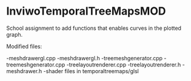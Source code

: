 # InviwoTemporalTreeMapsMOD
School assignment to add functions that enables curves in the plotted graph.

Modified files:

-meshdrawergl.cpp
-meshdrawergl.h
-treemeshgenerator.cpp
-treemeshgenerator.cpp
-treelayoutrenderer.cpp
-treelayoutrenderer.h
-meshdrawer.h
-shader files in temporaltreemaps/glsl